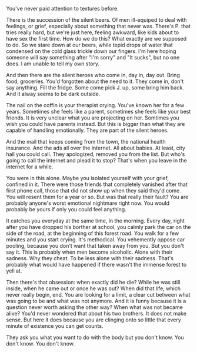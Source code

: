 You've never paid attention to textures before.

There is the succession of the silent beers. Of men ill-equiped to deal with
feelings, or grief, especially about something that never was. There's P. that
tries really hard, but we're just here, feeling awkward, like kids about to have
sex the first time. How do we do this? What exactly are we supposed to do. So we
stare down at our beers, while tepid drops of water that condensed on the cold
glass trickle down our fingers. I'm here hoping someone will say something after
"I'm sorry" and "It sucks", but no one does. I am unable to tell my own story.

And then there are the silent heroes who come in, day in, day out. Bring food,
groceries. You'd forgotten about the need to it. They come in, don't say
anything. Fill the fridge. Some come pick J. up, some bring him back. And it
alway seems to be dark outside.

The nail on the coffin is your therapist crying. You've known her for a few
years. Sometimes she feels like a parent, sometimes she feels like your best
friends. It is very unclear what you are projecting on her. Somtimes you wish
you could have parents instead. But this is bigger than what they are capable of
handling emotionally. They are part of the silent heroes.

And the mail that keeps coming from the town, the national health insurance. And
the ads all over the internet. All about babies. At least, city hall you could
call. They apologized, removed you from the list. But who's going to call the
internet and plead it to stop? That's when you leave in the internet for a
while.

You were in this alone. Maybe you isolated yourself with your grief, confined in
it. There were those friends that completely vanished after that first phone
call, those that did not show up when they said they'd come. You will resent
them for a year or so. But was that really their fault? You are probably
anyone's worst emotional nightmare right now. You would probably be yours if
only you could feel anything.

It catches you everyday at the same time, in the morning. Every day, right after
you have dropped his borther at school, you calmly park the car on the side of
the road, at the beginning of this forest road. You walk for a few minutes and
you start crying. It's methodical. You vehemently oppose car pooling, because
you don't want that taken away from you. But you don't say it. This is probably
when men become alcoholic. Alone with their sadness. Why they cheat. To be less
alone with their sadness. That's probably what would have happened if there
wasn't the immense forest to yell at.

Then there's that obsession: when exactly did he die? While he was still inside,
when he came out or once he was out? When did that life, which never really
begin, end. You are looking for a limit, a clear cut between what was going to
be and what was not anymore. And it is funny because it is a question never
worth asking the other way? When what was not became alive? You'd never wondered
that about his two brothers. It does not make sense. But here it does because
you are clinging onto so little that every minute of existence you can get
counts.

They ask you what you want to do with the body but you don't know. You don't
know. You don't know.
